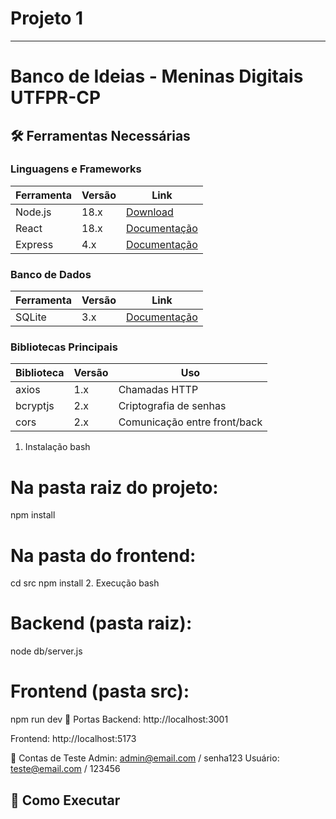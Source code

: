 # Projeto 1


-------------------


# Banco de Ideias - Meninas Digitais UTFPR-CP

## 🛠️ Ferramentas Necessárias

### Linguagens e Frameworks
| Ferramenta       | Versão | Link                          |
|------------------|--------|-------------------------------|
| Node.js          | 18.x   | [Download](https://nodejs.org/) |
| React            | 18.x   | [Documentação](https://reactjs.org/) |
| Express          | 4.x    | [Documentação](https://expressjs.com/) |

### Banco de Dados
| Ferramenta       | Versão | Link                          |
|------------------|--------|-------------------------------|
| SQLite           | 3.x    | [Documentação](https://www.sqlite.org/) |

### Bibliotecas Principais
| Biblioteca       | Versão | Uso                           |
|------------------|--------|-------------------------------|
| axios            | 1.x    | Chamadas HTTP                 |
| bcryptjs         | 2.x    | Criptografia de senhas        |
| cors             | 2.x    | Comunicação entre front/back  |




1. Instalação
bash
# Na pasta raiz do projeto:
npm install

# Na pasta do frontend:
cd src
npm install
2. Execução
bash
# Backend (pasta raiz):
node db/server.js

# Frontend (pasta src):
npm run dev
🔌 Portas
Backend: http://localhost:3001

Frontend: http://localhost:5173

👥 Contas de Teste
Admin: admin@email.com / senha123
Usuário: teste@email.com / 123456

## 🚀 Como Executar
